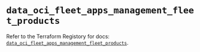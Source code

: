 # `data_oci_fleet_apps_management_fleet_products`

Refer to the Terraform Registory for docs: [`data_oci_fleet_apps_management_fleet_products`](https://registry.terraform.io/providers/oracle/oci/6.18.0/docs/data-sources/fleet_apps_management_fleet_products).
